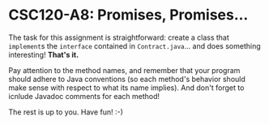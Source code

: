 # CSC120-A8: Promises, Promises...

The task for this assignment is straightforward: create a class that `implement`s the `interface` contained in `Contract.java`... and does something interesting! **That's it.**

Pay attention to the method names, and remember that your program should adhere to Java conventions (so each method's behavior should make sense with respect to what its name implies). And don't forget to icnlude Javadoc comments for each method!

The rest is up to you. Have fun! :-)
